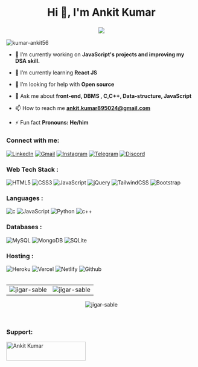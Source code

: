 <h1 align="center">Hi 👋, I'm Ankit Kumar</h1>
<h3 align="center"> <img src="https://readme-typing-svg.herokuapp.com?color=0357F7&lines=Passionated+Frontend+Developer+%3A)" /> </h3>

<p align="left"> <img src="https://komarev.com/ghpvc/?username=kumar-ankit56&label=Profile%20views&color=0e75b6&style=flat" alt="kumar-ankit56" /> </p>

- 🔭 I’m currently working on **JavaScript's projects and improving my DSA skill.**

- 🌱 I’m currently learning **React JS**

- 🤝 I’m looking for help with **Open source**

- 💬 Ask me about **front-end, DBMS , C,C++, Data-structure, JavaScript**

- 📫 How to reach me **ankit.kumar895024@gmail.com**

- ⚡ Fun fact **Pronouns: He/him**


<h3 align="left">Connect with me:</h3>
<div align="left">
  <a href="https://linkedin.com/in/ankit kumar/"><img alt="LinkedIn" src="https://img.shields.io/badge/linkedin-%230077B5.svg?style=for-the-badge&logo=linkedin&logoColor=white"/></a>
  <a href="mailto:ankit.kumar895024@gmail.com"><img alt="Gmail" src="https://img.shields.io/badge/Gmail-D14836?style=for-the-badge&logo=gmail&logoColor=white"/></a>
   <a href="https://instagram.com/code.wave"><img alt="Instagram" src="https://img.shields.io/badge/Instagram-E4405F?style=for-the-badge&logo=instagram&logoColor=white"/></a>
  <a href="https://t.me/ankitkumar"><img alt="Telegram" src="https://img.shields.io/badge/Telegram-2CA5E0?style=for-the-badge&logo=telegram&logoColor=white" /></a>
  <a href="https://discord.gg/ankit kumar"><img alt="Discord" src="https://img.shields.io/badge/Discord-1CA5E0?style=for-the-badge&logo=discord&logoColor=white" /></a>
</div>

<h3 align="left">Web Tech Stack :</h3>
<div align="left">
<img alt="HTML5" src="https://img.shields.io/badge/html5-%23E34F26.svg?style=for-the-badge&logo=html5&logoColor=white"/>
<img alt="CSS3" src="https://img.shields.io/badge/css3-%231572B6.svg?style=for-the-badge&logo=css3&logoColor=white"/> 
<img alt="JavaScript" src="https://img.shields.io/badge/javascript-%23323330.svg?style=for-the-badge&logo=javascript&logoColor=%23F7DF1E"/> 
<img alt="jQuery" src="https://img.shields.io/badge/jquery-%230769AD.svg?style=for-the-badge&logo=jquery&logoColor=white"/> 
<img alt="TailwindCSS" src="https://img.shields.io/badge/Tailwind_CSS-38B2AC?style=for-the-badge&logo=tailwind-css&logoColor=white"/>
<img alt="Bootstrap" src="https://img.shields.io/badge/bootstrap-%23563D7C.svg?style=for-the-badge&logo=bootstrap&logoColor=white"/>

  
<h3 align="left">Languages :</h3>
<div align="left">
  <img alt="c" src="https://img.shields.io/badge/c-%23ED8B00.svg?style=for-the-badge&logo=c&logoColor=white"/>
  <img alt="JavaScript" src="https://img.shields.io/badge/javascript-%23323330.svg?style=for-the-badge&logo=javascript&logoColor=%23F7DF1E"/> 
  <img alt="Python" src="https://img.shields.io/badge/python-%2314354C.svg?style=for-the-badge&logo=python&logoColor=white"/>
  <img alt="c++" src="https://img.shields.io/badge/C%2B%2B-00599C?style=for-the-badge&logo=c%2B%2B&logoColor=white"/>
</div>

<h3 align="left">Databases :</h3>
<div align="left">
  <img alt="MySQL" src="https://img.shields.io/badge/mysql-%2300f.svg?style=for-the-badge&logo=mysql&logoColor=white"/>
  <img alt="MongoDB" src ="https://img.shields.io/badge/MongoDB-4EA94B?style=for-the-badge&logo=mongodb&logoColor=white"/>
  <img alt="SQLite" src ="https://img.shields.io/badge/sqlite-%2307405e.svg?style=for-the-badge&logo=sqlite&logoColor=white"/>
</div>


<h3 align="left">Hosting :</h3>
<div align="left">
  <img alt="Heroku" src="https://img.shields.io/badge/heroku-%23430098.svg?style=for-the-badge&logo=heroku&logoColor=white"/>
  <img alt="Vercel" src="https://img.shields.io/badge/Vercel-000000?style=for-the-badge&logo=vercel&logoColor=white"/>
  <img alt="Netlify" src="https://img.shields.io/badge/Netlify-00C7B7?style=for-the-badge&logo=netlify&logoColor=white"/>
  <img alt="Github" src="https://img.shields.io/badge/Github-00C7B5?style=for-the-badge&logo=github&logoColor=white"/>
</div><br/>

<table>
  <tr>
    <td><img src="https://github-readme-stats.vercel.app/api?username=kumar-ankit56&show_icons=true&theme=dark&locale=en" alt="jigar-sable" /></td>
    <td><img src="https://github-readme-stats.vercel.app/api/top-langs?username=kumar-ankit56&show_icons=true&theme=dark&locale=en&layout=compact" alt="jigar-sable" /></td>
  </tr>
</table>

<div align="center">
<p><img align="center" src="https://github-readme-streak-stats.herokuapp.com/?user=kumar-ankit56&theme=dark" alt="jigar-sable" /></p>
 </div>
 <br> 

  
<h3 align="left">Support:</h3>
<p><a href="https://www.buymeacoffee.com/Ankit Kumar"> <img align="left" src="https://cdn.buymeacoffee.com/buttons/v2/default-yellow.png" height="50" width="210" alt="Ankit Kumar" /></a></p><br>
